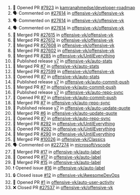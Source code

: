 <!--START_SECTION:activity-->
1. 💪 Opened PR [#7923](https://github.com/kamranahmedse/developer-roadmap/pull/7923) in [kamranahmedse/developer-roadmap](https://github.com/kamranahmedse/developer-roadmap)
2. 🗣 Commented on [#27614](https://github.com/offensive-vk/offensive-vk/issues/27614#issuecomment-2558435495) in [offensive-vk/offensive-vk](https://github.com/offensive-vk/offensive-vk)
3. 🗣 Commented on [#27614](https://github.com/offensive-vk/offensive-vk/issues/27614#issuecomment-2558434848) in [offensive-vk/offensive-vk](https://github.com/offensive-vk/offensive-vk)
4. 🗣 Commented on [#27614](https://github.com/offensive-vk/offensive-vk/issues/27614#issuecomment-2558434684) in [offensive-vk/offensive-vk](https://github.com/offensive-vk/offensive-vk)
5. 🎉 Merged PR [#27615](https://github.com/offensive-vk/offensive-vk/pull/27615) in [offensive-vk/offensive-vk](https://github.com/offensive-vk/offensive-vk)
6. 🎉 Merged PR [#27612](https://github.com/offensive-vk/offensive-vk/pull/27612) in [offensive-vk/offensive-vk](https://github.com/offensive-vk/offensive-vk)
7. 🎉 Merged PR [#27608](https://github.com/offensive-vk/offensive-vk/pull/27608) in [offensive-vk/offensive-vk](https://github.com/offensive-vk/offensive-vk)
8. 🎉 Merged PR [#27602](https://github.com/offensive-vk/offensive-vk/pull/27602) in [offensive-vk/offensive-vk](https://github.com/offensive-vk/offensive-vk)
9. 🎉 Merged PR [#285](https://github.com/offensive-vk/UntilEverything/pull/285) in [offensive-vk/UntilEverything](https://github.com/offensive-vk/UntilEverything)
10. 🚀 Published release [v7](https://github.com/offensive-vk/auto-stats/releases/tag/v7) in [offensive-vk/auto-stats](https://github.com/offensive-vk/auto-stats)
11. 🎉 Merged PR [#7](https://github.com/offensive-vk/auto-stats/pull/7) in [offensive-vk/auto-stats](https://github.com/offensive-vk/auto-stats)
12. 🎉 Merged PR [#27599](https://github.com/offensive-vk/offensive-vk/pull/27599) in [offensive-vk/offensive-vk](https://github.com/offensive-vk/offensive-vk)
13. 💪 Opened PR [#7](https://github.com/offensive-vk/auto-stats/pull/7) in [offensive-vk/auto-stats](https://github.com/offensive-vk/auto-stats)
14. 🚀 Published release [v7](https://github.com/offensive-vk/auto-commit-push/releases/tag/v7) in [offensive-vk/auto-commit-push](https://github.com/offensive-vk/auto-commit-push)
15. 🎉 Merged PR [#7](https://github.com/offensive-vk/auto-commit-push/pull/7) in [offensive-vk/auto-commit-push](https://github.com/offensive-vk/auto-commit-push)
16. 🚀 Published release [v7](https://github.com/offensive-vk/auto-repo-sync/releases/tag/v7) in [offensive-vk/auto-repo-sync](https://github.com/offensive-vk/auto-repo-sync)
17. 💪 Opened PR [#7](https://github.com/offensive-vk/auto-commit-push/pull/7) in [offensive-vk/auto-commit-push](https://github.com/offensive-vk/auto-commit-push)
18. 🎉 Merged PR [#7](https://github.com/offensive-vk/auto-repo-sync/pull/7) in [offensive-vk/auto-repo-sync](https://github.com/offensive-vk/auto-repo-sync)
19. 🚀 Published release [v7](https://github.com/offensive-vk/auto-update-quote/releases/tag/v7) in [offensive-vk/auto-update-quote](https://github.com/offensive-vk/auto-update-quote)
20. 🎉 Merged PR [#6](https://github.com/offensive-vk/auto-update-quote/pull/6) in [offensive-vk/auto-update-quote](https://github.com/offensive-vk/auto-update-quote)
21. 💪 Opened PR [#7](https://github.com/offensive-vk/auto-repo-sync/pull/7) in [offensive-vk/auto-repo-sync](https://github.com/offensive-vk/auto-repo-sync)
22. 🎉 Merged PR [#292](https://github.com/offensive-vk/UntilEverything/pull/292) in [offensive-vk/UntilEverything](https://github.com/offensive-vk/UntilEverything)
23. 💪 Opened PR [#292](https://github.com/offensive-vk/UntilEverything/pull/292) in [offensive-vk/UntilEverything](https://github.com/offensive-vk/UntilEverything)
24. 🎉 Merged PR [#290](https://github.com/offensive-vk/UntilEverything/pull/290) in [offensive-vk/UntilEverything](https://github.com/offensive-vk/UntilEverything)
25. 🎉 Merged PR [#10026](https://github.com/offensive-vk/Classics/pull/10026) in [offensive-vk/Classics](https://github.com/offensive-vk/Classics)
26. 🗣 Commented on [#227274](https://github.com/microsoft/vscode/issues/227274#issuecomment-2547967316) in [microsoft/vscode](https://github.com/microsoft/vscode)
27. 🎉 Merged PR [#17](https://github.com/offensive-vk/auto-label/pull/17) in [offensive-vk/auto-label](https://github.com/offensive-vk/auto-label)
28. 💪 Opened PR [#17](https://github.com/offensive-vk/auto-label/pull/17) in [offensive-vk/auto-label](https://github.com/offensive-vk/auto-label)
29. 🎉 Merged PR [#15](https://github.com/offensive-vk/auto-label/pull/15) in [offensive-vk/auto-label](https://github.com/offensive-vk/auto-label)
30. ❗ Opened issue [#16](https://github.com/offensive-vk/auto-label/issues/16) in [offensive-vk/auto-label](https://github.com/offensive-vk/auto-label)
31. 🔒 Closed issue [#12](https://github.com/offensive-vk/AwesomeDevOps/issues/12) in [offensive-vk/AwesomeDevOps](https://github.com/offensive-vk/AwesomeDevOps)
32. 💪 Opened PR [#1](https://github.com/offensive-vk/auto-user-activity/pull/1) in [offensive-vk/auto-user-activity](https://github.com/offensive-vk/auto-user-activity)
33. ❌ Closed PR [#27537](https://github.com/offensive-vk/offensive-vk/pull/27537) in [offensive-vk/offensive-vk](https://github.com/offensive-vk/offensive-vk)
<!--END_SECTION:activity-->
